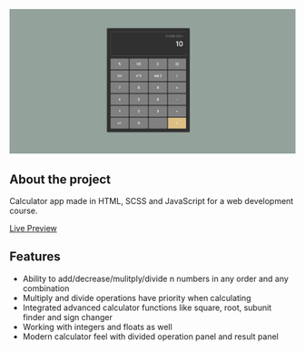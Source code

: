 <p align="center">
  <img src="https://github.com/zsoltibv/calculator-app-js/blob/main/img/demo.png" alt="accessibility text">
</p>

## About the project

Calculator app made in HTML, SCSS and JavaScript for a web development course.

<a href="https://www.calculator.primoweb.ro/">Live Preview</a>
## Features

- Ability to add/decrease/mulitply/divide n numbers in any order and any combination
- Multiply and divide operations have priority when calculating
- Integrated advanced calculator functions like square, root, subunit finder and sign changer
- Working with integers and floats as well
- Modern calculator feel with divided operation panel and result panel

